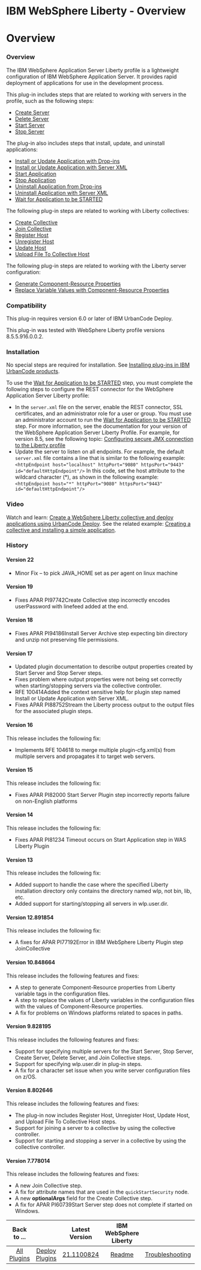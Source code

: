 
IBM WebSphere Liberty - Overview
================================

# Overview


### Overview




The IBM WebSphere Application Server Liberty profile is a lightweight configuration of IBM WebSphere Application Server. It provides rapid deployment of applications for use in the development process.

This plug-in includes steps that are related to working with servers in the profile, such as the following steps:

* [Create Server](steps#create_server)
* [Delete Server](steps#delete_server)
* [Start Server](steps#start_server)
* [Stop Server](steps#stop_server)

The plug-in also includes steps that install, update, and uninstall applications:

* [Install or Update Application with Drop-ins](steps#install_or_update_application_via_dropins)
* [Install or Update Application with Server XML](steps#install_or_update_application_via_server_xml)
* [Start Application](steps#start_application)
* [Stop Application](steps#stop_application)
* [Uninstall Application from Drop-ins](steps#uninstall_application_from_dropins)
* [Uninstall Application with Server XML](steps#uninstall_application_via_server_xml)
* [Wait for Application to be STARTED](steps#wait_for_application_to_be_started)

The following plug-in steps are related to working with Liberty collectives:

* [Create Collective](steps#create_collective)
* [Join Collective](steps#join_collective)
* [Register Host](steps#register_host)
* [Unregister Host](steps#unregister_host)
* [Update Host](steps#update_host)
* [Upload File To Collective Host](steps#upload_file_to_collective_host)

The following plug-in steps are related to working with the Liberty server configuration:

* [Generate Component-Resource Properties](steps#generate_component-resource_properties)
* [Replace Variable Values with Component-Resource Properties](steps#replace_variable_values_with_component-resource_properties)

### Compatibility

This plug-in requires version 6.0 or later of IBM UrbanCode Deploy.

This plug-in was tested with WebSphere Liberty profile versions 8.5.5.916.0.0.2.

### Installation

No special steps are required for installation. See [Installing plug-ins in IBM UrbanCode products](https://www.urbancode.com/resource/installing-plug-ins-in-urbancode-products/ "Installing plug-ins in IBM UrbanCode products").

To use the [Wait for Application to be STARTED](steps#wait_for_application_to_be_started) step, you must complete the following steps to configure the REST connector for the WebSphere Application Server Liberty profile:

* In the `server.xml` file on the server, enable the REST connector, SSL certificates, and an administrator role for a user or group. You must use an administrator account to run the [Wait for Application to be STARTED](steps#wait_for_application_to_be_started) step. For more information, see the documentation for your version of the WebSphere Application Server Liberty Profile. For example, for version 8.5, see the following topic: [Configuring secure JMX connection to the Liberty profile](http://www-01.ibm.com/support/knowledgecenter/SSAW57_8.5.5/com.ibm.websphere.wlp.nd.doc/ae/twlp_admin_restconnector.html?cp=SSAW57_8.5.5%2F1-3-11-0-3-3-9-1&lang=en)
* Update the server to listen on all endpoints. For example, the default `server.xml` file contains a line that is similar to the following example: `<httpEndpoint host="localhost" httpPort="9080" httpsPort="9443" id="defaultHttpEndpoint"/>` In this code, set the host attribute to the wildcard character (\*), as shown in the following example: `<httpEndpoint host="*" httpPort="9080" httpsPort="9443" id="defaultHttpEndpoint"/>`

### Video

Watch and learn: [Create a WebSphere Liberty collective and deploy applications using UrbanCode Deploy](https://www.youtube.com/watch?v=VaYQE5d96hY&feature=youtu.be). See the related example: [Creating a collective and installing a simple application](#example-installing-a-simple-web-application).

### History
#### Version 22

* Minor Fix – to pick JAVA_HOME set as per agent on linux machine

#### Version 19

* Fixes APAR PI97742Create Collective step incorrectly encodes userPassword with linefeed added at the end.

#### Version 18

* Fixes APAR PI94186Install Server Archive step expecting bin directory and unzip not preserving file permissions.

#### Version 17

* Updated plugin documentation to describe output properties created by Start Server and Stop Server steps.
* Fixes problem where output properties were not being set correctly when starting/stopping servers via the collective controller.
* RFE 100414Added the context sensitive help for plugin step named Install or Update Application with Server XML.
* Fixes APAR PI88752Stream the Liberty process output to the output files for the associated plugin steps.

#### Version 16

This release includes the following fix:

* Implements RFE 104618 to merge multiple plugin-cfg.xml(s) from multiple servers and propagates it to target web servers.

#### Version 15

This release includes the following fix:

* Fixes APAR PI82000 Start Server Plugin step incorrectly reports failure on non-English platforms

#### Version 14

This release includes the following fix:

* Fixes APAR PI81234 Timeout occurs on Start Application step in WAS Liberty Plugin

#### Version 13

This release includes the following fix:

* Added support to handle the case where the specified Liberty installation directory only contains the directory named wlp, not bin, lib, etc.
* Added support for starting/stopping all servers in wlp.user.dir.

#### Version 12.891854

This release includes the following fix:

* A fixes for APAR PI77192Error in IBM WebSphere Liberty Plugin step JoinCollective

#### Version 10.848664

This release includes the following features and fixes:

* A step to generate Component-Resource properties from Liberty variable tags in the configuration files.
* A step to replace the values of Liberty variables in the configuration files with the values of Component-Resource properties.
* A fix for problems on Windows platforms related to spaces in paths.

#### Version 9.828195

This release includes the following features and fixes:

* Support for specifying multiple servers for the Start Server, Stop Server, Create Server, Delete Server, and Join Collective steps.
* Support for specifying wlp.user.dir in plug-in steps.
* A fix for a character set issue when you write server configuration files on z/OS.

#### Version 8.802646

This release includes the following features and fixes:

* The plug-in now includes Register Host, Unregister Host, Update Host, and Upload File To Collective Host steps.
* Support for joining a server to a collective by using the collective controller.
* Support for starting and stopping a server in a collective by using the collective controller.

#### Version 7.778014

This release includes the following features and fixes:

* A new Join Collective step.
* A fix for attribute names that are used in the `quickStartSecurity` node.
* A new **optionalArgs** field for the Create Collective step.
* A fix for APAR PI60739Start Server step does not complete if started on Windows.

|Back to ...||Latest Version|IBM WebSphere Liberty |||||
| :---: | :---: | :---: | :---: | :---: | :---: | :---: | :---: |
|[All Plugins](../../index.md)|[Deploy Plugins](../README.md)|[21.1100824](https://raw.githubusercontent.com/UrbanCode/IBM-UCD-PLUGINS/main/files/WebSphereLiberty/WebSphereLiberty-21.1100824.zip)|[Readme](README.md)|[Troubleshooting](troubleshooting.md)|[Usage](usage.md)|[Steps](steps.md)|[Downloads](downloads.md)|
